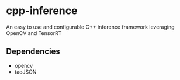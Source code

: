 # cpp-inference
An easy to use and configurable C++ inference framework leveraging OpenCV and TensorRT

## Dependencies 
- opencv
- taoJSON